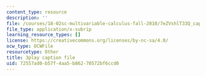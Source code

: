 ```yaml
---
content_type: resource
description: ''
file: /courses/18-02sc-multivariable-calculus-fall-2010/7eZVshlT33Q_captions.vtt
file_type: application/x-subrip
learning_resource_types: []
license: https://creativecommons.org/licenses/by-nc-sa/4.0/
ocw_type: OCWFile
resourcetype: Other
title: 3play caption file
uid: 72557ad0-b57f-4aa5-b862-70572bf6ccd0
---
```

